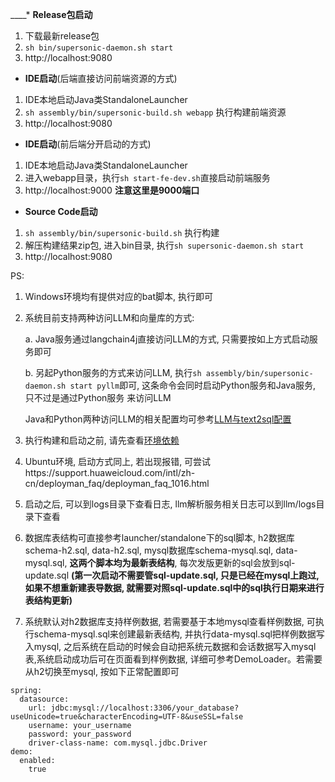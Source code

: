 ____* **Release包启动**
1. 下载最新release包
2. `sh bin/supersonic-daemon.sh start`
3. http://localhost:9080

* **IDE启动**(后端直接访问前端资源的方式)
1. IDE本地启动Java类StandaloneLauncher
2. `sh assembly/bin/supersonic-build.sh webapp` 执行构建前端资源
3. http://localhost:9080

* **IDE启动**(前后端分开启动的方式)
1. IDE本地启动Java类StandaloneLauncher
2. 进入webapp目录，执行`sh start-fe-dev.sh`直接启动前端服务
3. http://localhost:9000 **注意这里是9000端口**

* **Source Code启动**
1. `sh assembly/bin/supersonic-build.sh` 执行构建
2.  解压构建结果zip包, 进入bin目录, 执行`sh supersonic-daemon.sh start`
3. http://localhost:9080

PS:
1. Windows环境均有提供对应的bat脚本, 执行即可
2. 系统目前支持两种访问LLM和向量库的方式:

   a. Java服务通过langchain4j直接访问LLM的方式, 只需要按如上方式启动服务即可

   b. 另起Python服务的方式来访问LLM, 执行`sh assembly/bin/supersonic-daemon.sh start pyllm`即可, 这条命令会同时启动Python服务和Java服务, 只不过是通过Python服务
     来访问LLM
   
   Java和Python两种访问LLM的相关配置均可参考[LLM与text2sql配置](https://github.com/tencentmusic/supersonic/wiki/LLM%E4%B8%8Etext2sql%E9%85%8D%E7%BD%AE)
3. 执行构建和启动之前, 请先查看[环境依赖](https://github.com/tencentmusic/supersonic/wiki/%E7%8E%AF%E5%A2%83%E4%BE%9D%E8%B5%96)
4. Ubuntu环境, 启动方式同上,  若出现报错, 可尝试https://support.huaweicloud.com/intl/zh-cn/deployman_faq/deployman_faq_1016.html
5. 启动之后, 可以到logs目录下查看日志, llm解析服务相关日志可以到llm/logs目录下查看
6. 数据库表结构可直接参考launcher/standalone下的sql脚本, h2数据库schema-h2.sql, data-h2.sql, mysql数据库schema-mysql.sql, data-mysql.sql, **这两个脚本均为最新表结构**, 每次发版更新的sql会放到sql-update.sql **(第一次启动不需要管sql-update.sql, 只是已经在mysql上跑过, 如果不想重新建表导数据, 就需要对照sql-update.sql中的sql执行日期来进行表结构更新)**
7. 系统默认对h2数据库支持样例数据, 若需要基于本地mysql查看样例数据, 可执行schema-mysql.sql来创建最新表结构, 并执行data-mysql.sql把样例数据写入mysql, 之后系统在启动的时候会自动把系统元数据和会话数据写入mysql表,系统启动成功后可在页面看到样例数据, 详细可参考DemoLoader。若需要从h2切换至mysql, 按如下正常配置即可

```
spring:
  datasource:
    url: jdbc:mysql://localhost:3306/your_database?useUnicode=true&characterEncoding=UTF-8&useSSL=false
    username: your_username
    password: your_password
    driver-class-name: com.mysql.jdbc.Driver
demo:
  enabled:
    true
```
